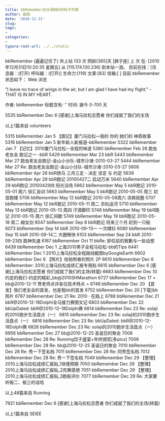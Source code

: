 ```yaml
---
title: bbRemember在水源BBS的帖子列表
author: 曲政
date: '2010-12-31'
slug: 
tags:
- 
categories:
- 
typora-root-url: ../../static
---
```


bbRemember (遍遍记住了) 共上站 133 次  网龄[365]天  [狮子座]
上 次 在: [2010年12月31日10:20:35 星期五] 从 [115.174.130.236] 到本站一游。
目前在线：[讯息器：(打开) 呼叫器：(打开)] 生命力:[119] 文章:[83] 信箱:[  ]
目前 bbRemember 状态如下：
Web 浏览 

"I leave no trace of wings in the air, but I am glad I have had my flight."
-THAT IS IN MY HEART.

作者: bbRemember 标题含有: '' 时间: 据今 0-700 天

5535	bbRemember	Dec 6	[感谢]上海马拉松志愿者 你们成就了我们的主场

以上1篇来自 volunteers

5315	bbRemember	Jan 5	【图记】厦门马拉松—我的 你的 她们的 神奇故事
5316	bbRemember	Jan 5	新年新人新报道-bbRemember
5322	bbRemember	Jan 7	【记忆】2010厦门马拉松--全程的味道
5380	bbRemember	Feb 28	跑虫老友会 跑记之一 -bbR
5429	bbRemember	Mar 23	bbR
5443	bbRemember	Mar 27	跑虫老友会跑记-金山小分队-城市沙滩-2010-03-27
5444	bbRemember	Mar 27	Re: 跑虫老友会跑记-金山小分队-城市沙滩-2010-03-27
5606	bbRemember	Apr 26	bbR扬马 三月三定 - 决定 坚定 与 约定
5639	bbRemember	Apr 29	bbR跑记 20100427二 启动万米
5640	bbRemember	Apr 29	bbR跑记 20100429四 阳光浴场
5662	bbRemember	May 5	bbR跑记 2010-05-01 周六 徐汇自训
5663	bbRemember	May 5	bbR跑记 2010-05-05 周三 初尝跑楼
5706	bbRemember	May 12	bbR跑记 2010-05-08周六 凉爽绕圈
5707	bbRemember	May 12	bbR跑记 2010-05-11 周二 京杭运河
5710	bbRemember	May 13	bbR跑记 2010-05-13 周四 汗滴脚印
5748	bbRemember	May 19	bbR跑记 2010-05-15 周六 徐汇间歇
5749	bbRemember	May 19	bbR跑记 2010-05-18 周二 越女剑
6047	bbRemember	Sep 8	bbR跑记 将来三个月 赶到一只船
6073	bbRemember	Sep 14	bbR 2010-09-13一 一次蹲抖
6080	bbRemember	Sep 15	bbR 2010-09-14二 大圈畅快
6103	bbRemember	Sep 24	bbR 2010-09-23四 跑神失速
6167	bbRemember	Oct 11	bbRe: 卸任前的致歉与一些设想
6439	bbRemember	Dec 1	上海2010男子全程马拉松-bb的Tips
6441	bbRemember	Dec 1	2010上海马拉松全程路线截图byGoogleEarth
6602	bbRemember	Dec 6	【照片】给拍照者的照片 2P
6610	bbRemember	Dec 6	bbRemember: 2010上海马拉松成绩汇报专用贴
6615	bbRemember	Dec 6	[感谢]上海马拉松志愿者 你们成就了我们的主场(转载)
6683	bbRemember	Dec 10	约定的我们-约定的精彩_bb@2010SHMarathon
6727	bbRemember	Dec 17	= bb@2010-12-11 贺老师点评各位技术特点 =
6748	bbRemember	Dec 20	【首发】我们老友会的首发，也是我bb的首发
6752	bbRemember	Dec 20	[下载]bb照片
6787	bbRemember	Dec 21	Re: 2010 · 在路上
6788	bbRemember	Dec 21	bbR@2010-12-18Dolphi全马接力赛图文记
6803	bbRemember	Dec 22	bbUpDated: bbR@2010-12-18Dolphi赛
6814	bbRemember	Dec 23	Re: solaji的2010跑步生活盘点（一）
6815	bbRemember	Dec 23	Re: solaji的2010跑步生活盘点（一）
6816	bbRemember	Dec 23	Re: bbUpDated: bbR@2010-12-18Dolphi赛
6828	bbRemember	Dec 23	Re: solaji的2010跑步生活盘点（一）
6956	bbRemember	Dec 27	bb@2010-12-25 圣诞日的聚会
7008	bbRemember	Dec 28	Re: Running饺子盛宴+年终颁奖[多pics]
7009	bbRemember	Dec 28	Re: bb@2010-12-25 圣诞日的聚会
7010	bbRemember	Dec 28	Re: 秀一下签名档
7011	bbRemember	Dec 28	Re: 同秀签名档
7012	bbRemember	Dec 28	Re: 秀一下签名档
7049	bbRemember	Dec 29	【整理】2010上海马拉松成绩汇报贴_1快慢预期
7050	bbRemember	Dec 29	【整理】2010上海马拉松成绩汇报贴_2完赛感想
7051	bbRemember	Dec 29	【整理】2010上海马拉松成绩汇报贴_3跑板评价
7077	bbRemember	Dec 29	Re: 大家要听板二、板三的话哈

以上48篇来自 Running

7921	bbRemember	Dec 6	[感谢]上海马拉松志愿者 你们成就了我们的主场(转载)

以上1篇来自 SEIEE